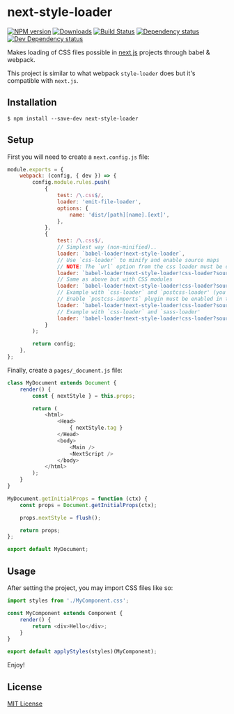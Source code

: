 # next-style-loader

[![NPM version][npm-image]][npm-url] [![Downloads][downloads-image]][npm-url] [![Build Status][travis-image]][travis-url] [![Dependency status][david-dm-image]][david-dm-url] [![Dev Dependency status][david-dm-dev-image]][david-dm-dev-url]

[npm-url]:https://npmjs.org/package/next-style-loader
[downloads-image]:http://img.shields.io/npm/dm/next-style-loader.svg
[npm-image]:http://img.shields.io/npm/v/next-style-loader.svg
[travis-url]:https://travis-ci.org/moxystudio/next.js-style-loader
[travis-image]:http://img.shields.io/travis/moxystudio/next.js-style-loader/master.svg
[david-dm-url]:https://david-dm.org/moxystudio/next.js-style-loader
[david-dm-image]:https://img.shields.io/david/moxystudio/next.js-style-loader.svg
[david-dm-dev-url]:https://david-dm.org/moxystudio/next.js-style-loader#info=devDependencies
[david-dm-dev-image]:https://img.shields.io/david/dev/moxystudio/next.js-style-loader.svg

Makes loading of CSS files possible in [next.js](https://github.com/zeit/next.js) projects through babel & webpack.

This project is similar to what webpack `style-loader` does but it's compatible with `next.js`.


## Installation

`$ npm install --save-dev next-style-loader`


## Setup

First you will need to create a `next.config.js` file:

```js
module.exports = {
    webpack: (config, { dev }) => {
        config.module.rules.push(
            {
                test: /\.css$/,
                loader: 'emit-file-loader',
                options: {
                    name: 'dist/[path][name].[ext]',
                },
            },
            {
                test: /\.css$/,
                // Simplest way (non-minified)..
                loader: `babel-loader!next-style-loader`,
                // Use `css-loader` to minify and enable source maps
                // NOTE: The `url` option from the css loader must be disabled; images, fonts, etc should go into /static
                loader: `babel-loader!next-style-loader!css-loader?sourceMap&minimize=${!dev}&url=false`,
                // Same as above but with CSS modules
                loader: `babel-loader!next-style-loader!css-loader?sourceMap&minimize=${!dev}&url=false&modules`,
                // Example with `css-loader` and `postcss-loader' (you may also activate CSS modules just like above)
                // Enable `postcss-imports` plugin must be enabled in the `postcss.config.js` file to process @import declarations
                loader: `babel-loader!next-style-loader!css-loader?sourceMap&minimize=${!dev}&url=false!postcss-loader`,
                // Example with `css-loader` and `sass-loader'
                loader: 'babel-loader!next-style-loader!css-loader?sourceMap&minimize=${!dev}&url=false!sass-loader',
            }
        );

        return config;
    },
};
```

Finally, create a `pages/_document.js` file:

```js
class MyDocument extends Document {
    render() {
        const { nextStyle } = this.props;

        return (
            <html>
                <Head>
                    { nextStyle.tag }
                </Head>
                <body>
                    <Main />
                    <NextScript />
                </body>
            </html>
        );
    }
}

MyDocument.getInitialProps = function (ctx) {
    const props = Document.getInitialProps(ctx);

    props.nextStyle = flush();

    return props;
};

export default MyDocument;
```


## Usage

After setting the project, you may import CSS files like so:

```js
import styles from './MyComponent.css';

const MyComponent extends Component {
    render() {
        return <div>Hello</div>;
    }
}

export default applyStyles(styles)(MyComponent);
```

Enjoy!


## License

[MIT License](http://opensource.org/licenses/MIT)
